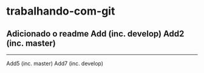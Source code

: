 # trabalhando-com-git
Adicionado o readme
Add (inc. develop)
Add2 (inc. master)
---------------
---------------
Add5 (inc. master)
Add7 (inc. develop)

